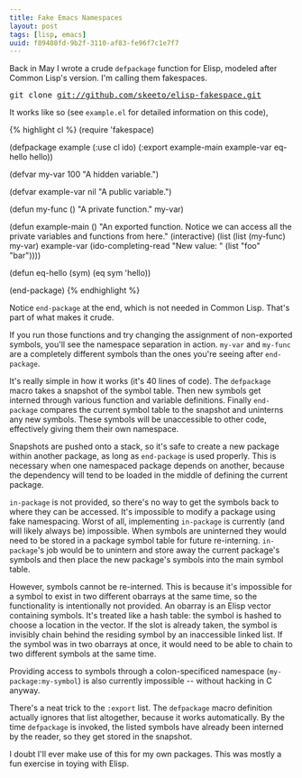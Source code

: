 ```yaml
---
title: Fake Emacs Namespaces
layout: post
tags: [lisp, emacs]
uuid: f89408fd-9b2f-3110-af83-fe96f7c1e7f7
---
```


Back in May I wrote a crude `defpackage` function for Elisp, modeled
after Common Lisp's version. I'm calling them fakespaces.

<pre>
git clone <a href="https://github.com/skeeto/elisp-fakespace">git://github.com/skeeto/elisp-fakespace.git</a>
</pre>

It works like so (see `example.el` for detailed information on this
code),

{% highlight cl %}
(require 'fakespace)

(defpackage example
  (:use cl ido)
  (:export example-main example-var eq-hello hello))

(defvar my-var 100
  "A hidden variable.")

(defvar example-var nil
  "A public variable.")

(defun my-func ()
  "A private function."
  my-var)

(defun example-main ()
  "An exported function. Notice we can access all the private
variables and functions from here."
  (interactive)
  (list (list (my-func) my-var) example-var
        (ido-completing-read "New value: " (list "foo" "bar"))))

(defun eq-hello (sym)
  (eq sym 'hello))

(end-package)
{% endhighlight %}

Notice `end-package` at the end, which is not needed in Common
Lisp. That's part of what makes it crude.

If you run those functions and try changing the assignment of
non-exported symbols, you'll see the namespace separation in
action. `my-var` and `my-func` are a completely different symbols than
the ones you're seeing after `end-package`.

It's really simple in how it works (it's 40 lines of code). The
`defpackage` macro takes a snapshot of the symbol table. Then new
symbols get interned through various function and variable
definitions. Finally `end-package` compares the current symbol table
to the snapshot and uninterns any new symbols. These symbols will be
unaccessible to other code, effectively giving them their own
namespace.

Snapshots are pushed onto a stack, so it's safe to create a new
package within another package, as long as `end-package` is used
properly. This is necessary when one namespaced package depends on
another, because the dependency will tend to be loaded in the middle
of defining the current package.

`in-package` is not provided, so there's no way to get the symbols
back to where they can be accessed. It's impossible to modify a
package using fake namespacing. Worst of all, implementing
`in-package` is currently (and will likely always be) impossible. When
symbols are uninterned they would need to be stored in a package
symbol table for future re-interning. `in-package`'s job would be to
unintern and store away the current package's symbols and then place
the new package's symbols into the main symbol table.

However, symbols cannot be re-interned. This is because it's
impossible for a symbol to exist in two different obarrays at the same
time, so the functionality is intentionally not provided. An obarray
is an Elisp vector containing symbols. It's treated like a hash table:
the symbol is hashed to choose a location in the vector. If the slot
is already taken, the symbol is invisibly chain behind the residing
symbol by an inaccessible linked list. If the symbol was in two
obarrays at once, it would need to be able to chain to two different
symbols at the same time.

Providing access to symbols through a colon-specificed namespace
(`my-package:my-symbol`) is also currently impossible -- without
hacking in C anyway.

There's a neat trick to the `:export` list. The `defpackage` macro
definition actually ignores that list altogether, because it works
automatically. By the time `defpackage` is invoked, the listed symbols
have already been interned by the reader, so they get stored in the
snapshot.

I doubt I'll ever make use of this for my own packages. This was
mostly a fun exercise in toying with Elisp.
